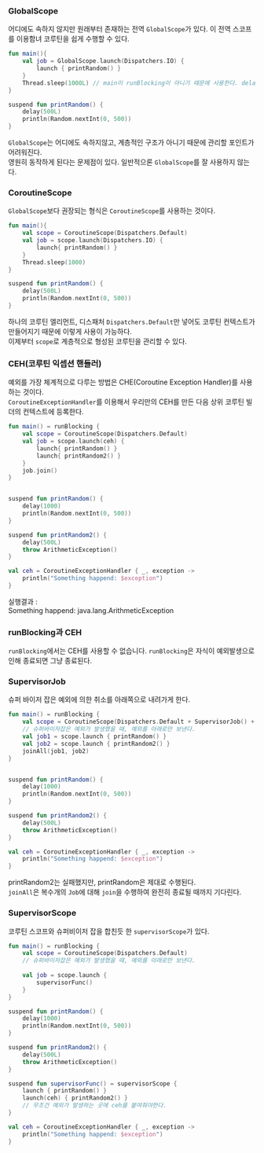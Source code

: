 ### GlobalScope
어디에도 속하지 않지만 원래부터 존재하는 전역 `GlobalScope`가 있다. 이 전역 스코프를 이용함녀 코루틴을 쉽게 수행할 수 있다.

~~~kotlin
fun main(){
    val job = GlobalScope.launch(Dispatchers.IO) {
        launch { printRandom() }
    }
    Thread.sleep(1000L) // main이 runBlocking이 아니기 때문에 사용한다. delay사용 불가
}

suspend fun printRandom() {
    delay(500L)
    println(Random.nextInt(0, 500))
}
~~~

`GlobalScope`는 어디에도 속하지않고, 계층적인 구조가 아니기 때문에 관리할 포인트가 어려워진다.<br>
영원히 동작하게 된다는 문제점이 있다. 일반적으론 `GlobalScope`를 잘 사용하지 않는다.

### CoroutineScope
`GlobalScope`보다 권장되는 형식은 `CoroutineScope`를 사용하는 것이다.

~~~kotlin
fun main(){
    val scope = CoroutineScope(Dispatchers.Default)
    val job = scope.launch(Dispatchers.IO) {
        launch{ printRandom() }
    }
    Thread.sleep(1000)
}

suspend fun printRandom() {
    delay(500L)
    println(Random.nextInt(0, 500))
}
~~~

하나의 코루틴 엘리먼트, 디스패처 `Dispatchers.Default`만 넣어도 코루틴 컨텍스트가 만들어지기 때문에 이렇게 사용이 가능하다.<br>
이제부터 `scope`로 계층적으로 형성된 코루틴을 관리할 수 있다.<br>

### CEH(코루틴 익셉션 핸들러)
예외를 가장 체계적으로 다루는 방법은 CHE(Coroutine Exception Handler)를 사용하는 것이다.<br>
`CoroutineExceptionHandler`를 이용해서 우리만의 CEH를 만든 다음 상위 코루틴 빌더의 컨텍스트에 등록한다.

~~~kotlin
fun main() = runBlocking {
    val scope = CoroutineScope(Dispatchers.Default)
    val job = scope.launch(ceh) {
        launch{ printRandom() }
        launch{ printRandom2() }
    }
    job.join()
}


suspend fun printRandom() {
    delay(1000)
    println(Random.nextInt(0, 500))
}

suspend fun printRandom2() {
    delay(500L)
    throw ArithmeticException()
}

val ceh = CoroutineExceptionHandler { _, exception -> 
    println("Something happend: $exception")
}
~~~

실행결과 : <br>
Something happend: java.lang.ArithmeticException <br>

### runBlocking과 CEH
`runBlocking`에서는 CEH를 사용할 수 없습니다. `runBlocking`은 자식이 예외발생으로 인해 종료되면 그냥 종료된다.

### SupervisorJob
슈퍼 바이저 잡은 예외에 의한 취소를 아래쪽으로 내려가게 한다.

~~~kotlin
fun main() = runBlocking {
    val scope = CoroutineScope(Dispatchers.Default + SupervisorJob() + ceh)
    // 슈퍼바이저잡은 예외가 발생했을 때, 예외를 아래로만 보낸다.
    val job1 = scope.launch { printRandom() }
    val job2 = scope.launch { printRandom2() }
    joinAll(job1, job2)
}


suspend fun printRandom() {
    delay(1000)
    println(Random.nextInt(0, 500))
}

suspend fun printRandom2() {
    delay(500L)
    throw ArithmeticException()
}

val ceh = CoroutineExceptionHandler { _, exception -> 
    println("Something happend: $exception")
}
~~~

printRandom2는 실패했지만, printRandom은 제대로 수행된다.<br>
`joinAll`은 복수개의 `Job`에 대해 `join`을 수행하여 완전히 종료될 때까지 기다린다.

### SupervisorScope
코루틴 스코프와 슈퍼비이저 잡을 합친듯 한 `supervisorScope`가 있다.

~~~kotlin
fun main() = runBlocking {
    val scope = CoroutineScope(Dispatchers.Default)
    // 슈퍼바이저잡은 예외가 발생했을 때, 예외를 아래로만 보낸다.
    
    val job = scope.launch {
        supervisorFunc()
    }
}

suspend fun printRandom() {
    delay(1000)
    println(Random.nextInt(0, 500))
}

suspend fun printRandom2() {
    delay(500L)
    throw ArithmeticException()
}

suspend fun supervisorFunc() = supervisorScope {
    launch { printRandom() }
    launch(ceh) { printRandom2() }
    // 무조건 예외가 발생하는 곳에 ceh를 붙여줘야한다.
}

val ceh = CoroutineExceptionHandler { _, exception -> 
    println("Something happend: $exception")
}
~~~

